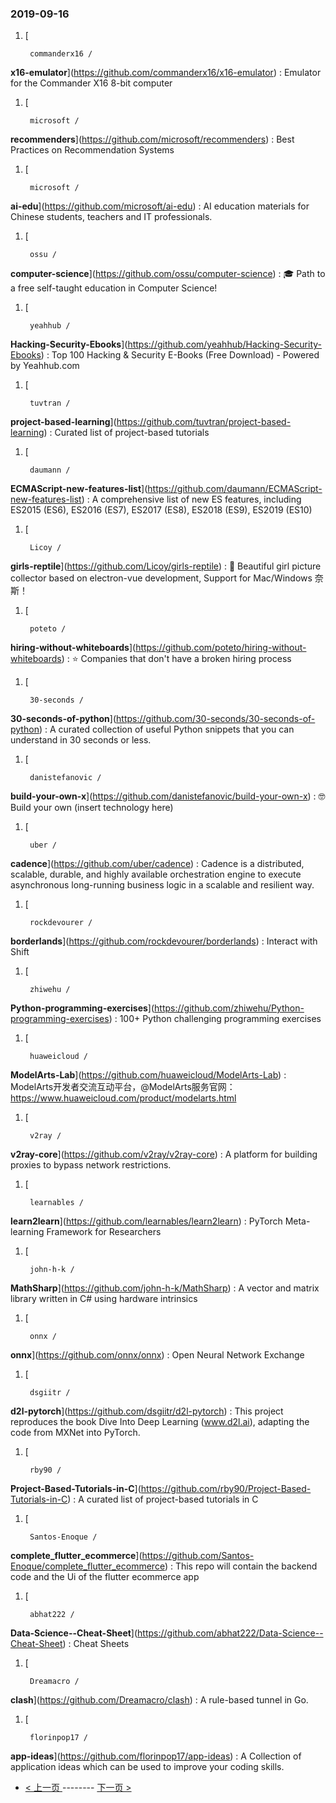 ### 2019-09-16 
1. [
  

        commanderx16 /
**x16-emulator**](https://github.com/commanderx16/x16-emulator) : Emulator for the Commander X16 8-bit computer
1. [
  

        microsoft /
**recommenders**](https://github.com/microsoft/recommenders) : Best Practices on Recommendation Systems
1. [
  

        microsoft /
**ai-edu**](https://github.com/microsoft/ai-edu) : AI education materials for Chinese students, teachers and IT professionals.
1. [
  

        ossu /
**computer-science**](https://github.com/ossu/computer-science) : 🎓 Path to a free self-taught education in Computer Science!
1. [
  

        yeahhub /
**Hacking-Security-Ebooks**](https://github.com/yeahhub/Hacking-Security-Ebooks) : Top 100 Hacking & Security E-Books (Free Download) - Powered by Yeahhub.com
1. [
  

        tuvtran /
**project-based-learning**](https://github.com/tuvtran/project-based-learning) : Curated list of project-based tutorials
1. [
  

        daumann /
**ECMAScript-new-features-list**](https://github.com/daumann/ECMAScript-new-features-list) : A comprehensive list of new ES features, including ES2015 (ES6), ES2016 (ES7), ES2017 (ES8), ES2018 (ES9), ES2019 (ES10)
1. [
  

        Licoy /
**girls-reptile**](https://github.com/Licoy/girls-reptile) : 🎨 Beautiful girl picture collector based on electron-vue development, Support for Mac/Windows 奈斯！
1. [
  

        poteto /
**hiring-without-whiteboards**](https://github.com/poteto/hiring-without-whiteboards) : ⭐️ Companies that don't have a broken hiring process
1. [
  

        30-seconds /
**30-seconds-of-python**](https://github.com/30-seconds/30-seconds-of-python) : A curated collection of useful Python snippets that you can understand in 30 seconds or less.
1. [
  

        danistefanovic /
**build-your-own-x**](https://github.com/danistefanovic/build-your-own-x) : 🤓 Build your own (insert technology here)
1. [
  

        uber /
**cadence**](https://github.com/uber/cadence) : Cadence is a distributed, scalable, durable, and highly available orchestration engine to execute asynchronous long-running business logic in a scalable and resilient way.
1. [
  

        rockdevourer /
**borderlands**](https://github.com/rockdevourer/borderlands) : Interact with Shift
1. [
  

        zhiwehu /
**Python-programming-exercises**](https://github.com/zhiwehu/Python-programming-exercises) : 100+ Python challenging programming exercises
1. [
  

        huaweicloud /
**ModelArts-Lab**](https://github.com/huaweicloud/ModelArts-Lab) : ModelArts开发者交流互动平台，@ModelArts服务官网：https://www.huaweicloud.com/product/modelarts.html
1. [
  

        v2ray /
**v2ray-core**](https://github.com/v2ray/v2ray-core) : A platform for building proxies to bypass network restrictions.
1. [
  

        learnables /
**learn2learn**](https://github.com/learnables/learn2learn) : PyTorch Meta-learning Framework for Researchers
1. [
  

        john-h-k /
**MathSharp**](https://github.com/john-h-k/MathSharp) : A vector and matrix library written in C# using hardware intrinsics
1. [
  

        onnx /
**onnx**](https://github.com/onnx/onnx) : Open Neural Network Exchange
1. [
  

        dsgiitr /
**d2l-pytorch**](https://github.com/dsgiitr/d2l-pytorch) : This project reproduces the book Dive Into Deep Learning (www.d2l.ai), adapting the code from MXNet into PyTorch.
1. [
  

        rby90 /
**Project-Based-Tutorials-in-C**](https://github.com/rby90/Project-Based-Tutorials-in-C) : A curated list of project-based tutorials in C
1. [
  

        Santos-Enoque /
**complete_flutter_ecommerce**](https://github.com/Santos-Enoque/complete_flutter_ecommerce) : This repo will contain the backend code and the Ui of the flutter ecommerce app
1. [
  

        abhat222 /
**Data-Science--Cheat-Sheet**](https://github.com/abhat222/Data-Science--Cheat-Sheet) : Cheat Sheets
1. [
  

        Dreamacro /
**clash**](https://github.com/Dreamacro/clash) : A rule-based tunnel in Go.
1. [
  

        florinpop17 /
**app-ideas**](https://github.com/florinpop17/app-ideas) : A Collection of application ideas which can be used to improve your coding skills. 

- [ < 上一页 ](https://github.com/able8/github-trending-daily-record/blob/master/2019-09-15.md) -------- [ 下一页 > ](https://github.com/able8/github-trending-daily-record/blob/master/2019-09-17.md)